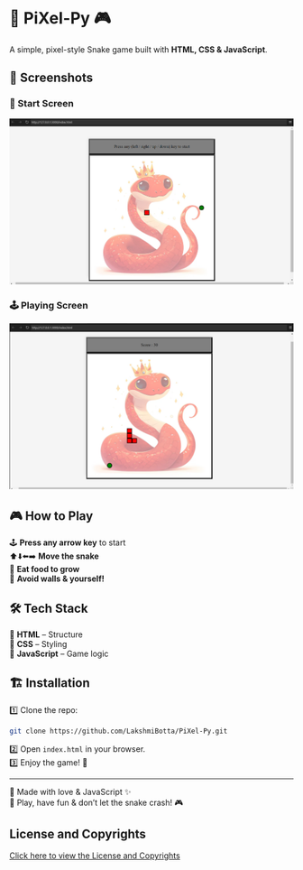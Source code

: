 # 🐍 PiXel-Py 🎮  

A simple, pixel-style Snake game built with **HTML, CSS & JavaScript**.  

## 📸 Screenshots

### 🎯 Start Screen  
![Start Screen](./assets/start.png)

### 🕹️ Playing Screen  
![Playing Screen](./assets/playing.png)

## 🎮 How to Play  
🕹️ **Press any arrow key** to start  
⬆️⬇️⬅️➡️ **Move the snake**  
🍏 **Eat food to grow**  
🚧 **Avoid walls & yourself!**  

## 🛠️ Tech Stack  
🔹 **HTML** – Structure  
🔹 **CSS** – Styling  
🔹 **JavaScript** – Game logic  

## 🏗️ Installation  
1️⃣ Clone the repo:  
```bash
git clone https://github.com/LakshmiBotta/PiXel-Py.git
```

2️⃣ Open `index.html` in your browser.  
3️⃣ Enjoy the game! 🎉  

---

💖 Made with love & JavaScript ✨  
🐍 Play, have fun & don’t let the snake crash! 🎮  

## License and Copyrights

[Click here to view the License and Copyrights](LICENSE.txt)
